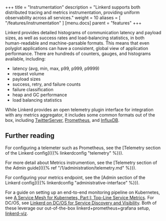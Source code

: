 +++
title = "Instrumentation"
description = "Linkerd supports both distributed tracing and metrics instrumentation, providing uniform observability across all services."
weight = 10
aliases = [
  "/features/instrumentation"
]
[menu.docs]
  parent = "features"
+++

Linkerd provides detailed histograms of communication latency and payload sizes,
as well as success rates and load-balancing statistics, in both human-readable
and machine-parsable formats. This means that even polyglot applications can
have a consistent, global view of application performance. There are hundreds of
counters, gauges, and histograms available, including:

* latency (avg, min, max, p99, p999, p9999)
* request volume
* payload sizes
* success, retry, and failure counts
* failure classification
* heap and GC performance
* load balancing statistics

While Linkerd provides an open telemetry plugin interface for integration with
any metrics aggregator, it includes some common formats out of the box, including
[TwitterServer](https://twitter.github.io/twitter-server/Admin.html#admin-metrics-json),
[Prometheus](https://prometheus.io/), and
[InfluxDB](https://docs.influxdata.com/influxdb/).

## Further reading

For configuring a telemeter such as Prometheus, see the
[Telemetry section of the Linkerd config]({{% linkerdconfig "telemetry" %}}).

For more detail about Metrics instrumention, see the
[Telemetry section of the Admin guide]({{% ref
"/1/administration/telemetry.md"
%}}).

For configuring your metrics endpoint, see the [Admin section of the Linkerd
config]({{% linkerdconfig "administrative-interface" %}}).

For a guide on setting up an end-to-end monitoring pipeline on Kubernetes, see
[A Service Mesh for Kubernetes, Part I: Top-Line Service Metrics](https://blog.buoyant.io/2016/10/04/a-service-mesh-for-kubernetes-part-i-top-line-service-metrics/).
For DC/OS, see
[Linkerd on DC/OS for Service Discovery and Visibility](https://blog.buoyant.io/2016/10/10/linkerd-on-dcos-for-service-discovery-and-visibility/).
Both of these leverage our out-of-the-box linkerd+prometheus+grafana
setup, [linkerd-viz](https://github.com/linkerd/linkerd-viz).
